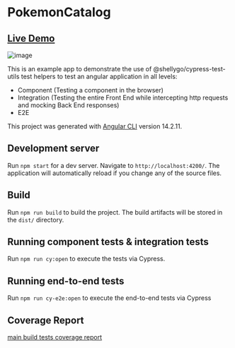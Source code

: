 # PokemonCatalog

## [Live Demo](https://shellydcms.github.io/cypress-test-utils-examples/angular/)
![image](https://github.com/ShellyDCMS/cypress-test-utils-examples/assets/60476837/19dff905-0cdd-4038-8fc4-e94d118e77b6)

This is an example app to demonstrate the use of @shellygo/cypress-test-utils test helpers to test an angular application in all levels:
- Component (Testing a component in  the browser)
- Integration (Testing the entire Front End while intercepting http requests and mocking Back End responses)
- E2E

This project was generated with [Angular CLI](https://github.com/angular/angular-cli) version 14.2.11.

## Development server

Run `npm start` for a dev server. Navigate to `http://localhost:4200/`. The application will automatically reload if you change any of the source files.

## Build

Run `npm run build` to build the project. The build artifacts will be stored in the `dist/` directory.

## Running component tests & integration tests

Run `npm run cy:open` to execute the tests via Cypress.

## Running end-to-end tests

Run `npm run cy-e2e:open` to execute the end-to-end tests via Cypress

## Coverage Report
[main build tests coverage report](https://app.codecov.io/gh/ShellyDCMS/cypress-test-utils-examples/tree/main/examples)
